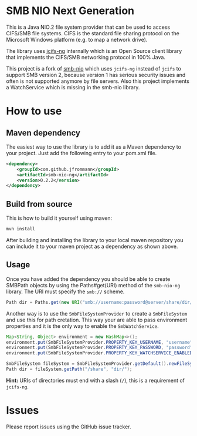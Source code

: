 # SMB NIO Next Generation

This is a Java NIO.2 file system provider that can be used to access CIFS/SMB file systems. CIFS is the standard file sharing protocol on the Microsoft Windows 
platform (e.g. to map a network drive). 

The library uses [jcifs-ng](https://github.com/AgNO3/jcifs-ng) internally which is an Open Source client library that implements the CIFS/SMB networking 
protocol in 100% Java.

This project is a fork of [smb-nio](https://github.com/pontiussoftware/smb-nio) which uses ``jcifs-ng`` instead of ``jcifs`` to support SMB version 2, because 
version 1 has serious security issues and often is not supported anymore by file servers. Also this project implements a WatchService which is missing in the 
smb-nio library.

# How to use

## Maven dependency
The easiest way to use the library is to add it as a Maven dependency to your project. Just add the following entry to your pom.xml file.

```xml
<dependency>
    <groupId>com.github.jfrommann</groupId>
    <artifactId>smb-nio-ng</artifactId>
    <version>0.2.2</version>
</dependency>
```

## Build from source
This is how to build it yourself using maven:

```bash
mvn install
```

After building and installing the library to your local maven repository you can include it to your maven project as a dependency as shown above.

## Usage
Once you have added the dependency you should be able to create SMBPath objects by using the Paths#get(URI) method of the ``smb-nio-ng`` library. 
The URI must specify the ``smb://`` scheme.

```java
Path dir = Paths.get(new URI("smb://username:password@server/share/dir/"));
```         

Another way is to use the ``SmbFileSystemProvider`` to create a ``SmbFileSystem`` and use this for path cretation. This way your are able to pass environment 
properties and it is the only way to enable the ``SmbWatchService``.

```java  
Map<String, Object> environment = new HashMap<>(); 
environment.put(SmbFileSystemProvider.PROPERTY_KEY_USERNAME, "username");
environment.put(SmbFileSystemProvider.PROPERTY_KEY_PASSWORD, "password"); 
environment.put(SmbFileSystemProvider.PROPERTY_KEY_WATCHSERVICE_ENABLED, true);

SmbFileSystem fileSystem = SmbFileSystemProvider.getDefault().newFileSystem(URI.create("smb://server), environment);
Path dir = fileSystem.getPath("/share", "dir/");
```   

**Hint:** URIs of directories must end with a slash (``/``), this is a requirement of ``jcifs-ng``.

# Issues
Please report issues using the GitHub issue tracker.
